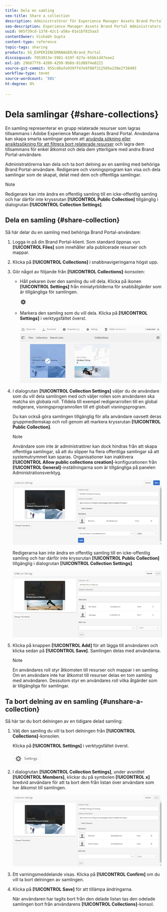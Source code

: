 ```yaml
---
title: Dela en samling
seo-title: Share a collection
description: Administratörer för Experience Manager Assets Brand Portal kan dela och ta bort delning av en samling eller en smart samling med behöriga användare. Redigerare kan bara visa och dela samlingar som de skapat, delat med dem och gemensamma samlingar.
seo-description: Experience Manager Assets Brand Portal Administrators can share and unshare a collection or a smart collection with authorized users. Editors can view and share only the collections created by them, shared with them, and public collections.
uuid: 965f39cd-1378-42c1-a58a-01e1bf825aa3
contentOwner: Vishabh Gupta
content-type: reference
topic-tags: sharing
products: SG_EXPERIENCEMANAGER/Brand_Portal
discoiquuid: f053013e-5981-419f-927e-b5bb1d47eae2
exl-id: 29b877f6-4200-4299-9b8d-81d88f4e8221
source-git-commit: 955cd8afe939ff47e9f08f312505e230e2f38495
workflow-type: tm+mt
source-wordcount: '501'
ht-degree: 0%

---
```


# Dela samlingar {#share-collections}

En samling representerar en grupp relaterade resurser som lagras tillsammans i Adobe Experience Manager Assets Brand Portal. Användarna kan skapa smarta samlingar genom att [använda sökning eller ansiktssökning för att filtrera bort relaterade resurser](brand-portal-searching.md) och lagra dem tillsammans för enkel åtkomst och dela dem ytterligare med andra Brand Portal-användare.

Administratörerna kan dela och ta bort delning av en samling med behöriga Brand Portal-användare. Redigerare och visningsprogram kan visa och dela samlingar som de skapat, delat med dem och offentliga samlingar.

>[!NOTE]
>
>Redigerare kan inte ändra en offentlig samling till en icke-offentlig samling och har därför inte kryssrutan **[!UICONTROL Public Collection]** tillgänglig i dialogrutan **[!UICONTROL Collection Settings]**.

## Dela en samling {#share-collection}

Så här delar du en samling med behöriga Brand Portal-användare:

1. Logga in på din Brand Portal-klient. Som standard öppnas vyn **[!UICONTROL Files]** som innehåller alla publicerade resurser och mappar.

1. Klicka på **[!UICONTROL Collections]** i snabbnavigeringarna högst upp.

1. Gör något av följande från **[!UICONTROL Collections]**-konsolen:

   * Håll pekaren över den samling du vill dela. Klicka på ikonen **[!UICONTROL Settings]** från miniatyrbilderna för snabbåtgärder som är tillgängliga för samlingen.

      ![](assets/settings-icon.png)

   * Markera den samling som du vill dela. Klicka på **[!UICONTROL Settings]** i verktygsfältet överst.

      ![](assets/collection-console.png)

1. I dialogrutan **[!UICONTROL Collection Settings]** väljer du de användare som du vill dela samlingen med och väljer rollen som användaren ska matcha sin globala roll. Tilldela till exempel redigerarrollen till en global redigerare, visningsprogramrollen till ett globalt visningsprogram.

   Du kan också göra samlingen tillgänglig för alla användare oavsett deras gruppmedlemskap och roll genom att markera kryssrutan **[!UICONTROL Public Collection]**.

   >[!NOTE]
   >
   >Användare som inte är administratörer kan dock hindras från att skapa offentliga samlingar, så att du slipper ha flera offentliga samlingar så att systemutrymmet kan sparas. Organisationer kan inaktivera **[!UICONTROL Allow public collections creation]**-konfigurationen från **[!UICONTROL General]**-inställningarna som är tillgängliga på panelen Administrationsverktyg.

   ![](assets/collection_sharingadduser.png)

   Redigerarna kan inte ändra en offentlig samling till en icke-offentlig samling och har därför inte kryssrutan **[!UICONTROL Public Collection]** tillgänglig i dialogrutan **[!UICONTROL Collection Settings]**.

   ![](assets/collection-setting-editor.png)

1. Klicka på knappen **[!UICONTROL Add]** för att lägga till användaren och klicka sedan på **[!UICONTROL Save]**. Samlingen delas med användarna.

   >[!NOTE]
   >
   >En användares roll styr åtkomsten till resurser och mappar i en samling. Om en användare inte har åtkomst till resurser delas en tom samling med användaren. Dessutom styr en användares roll vilka åtgärder som är tillgängliga för samlingar.

## Ta bort delning av en samling {#unshare-a-collection}

Så här tar du bort delningen av en tidigare delad samling:

1. Välj den samling du vill ta bort delningen från **[!UICONTROL Collections]**-konsolen.

   Klicka på **[!UICONTROL Settings]** i verktygsfältet överst.

   ![](assets/collection_settings.png)

1. I dialogrutan **[!UICONTROL Collection Settings]**, under avsnittet **[!UICONTROL Members]**, klickar du på symbolen **[!UICONTROL x]** bredvid användare för att ta bort dem från listan över användare som har åtkomst till samlingen.

   ![](assets/unshare_collection.png)

1. Ett varningsmeddelande visas. Klicka på **[!UICONTROL Confirm]** om du vill ta bort delningen av samlingen.

1. Klicka på **[!UICONTROL Save]** för att tillämpa ändringarna.

   När användaren har tagits bort från den delade listan tas den odelade samlingen bort från användarens **[!UICONTROL Collections]**-konsol.

<!--
1. Click the overlay icon on the left, and choose **[!UICONTROL Navigation]**.

   ![](assets/contenttree-1.png)

1. From the siderail on the left, click **[!UICONTROL Collections]**.

   ![](assets/access_collections.png)

1. From the **[!UICONTROL Collections]** console, do one of the following:

    * Hover the pointer over the collection you want to share. From the quick action thumbnails available for the collection, click the **[!UICONTROL Settings]** icon.

   ![](assets/settings_thumbnail.png)

    * Select the collection you want to share. From the toolbar at the top, click **[!UICONTROL Settings]**.
    
   ![](assets/collection-sharing.png)

1. In the [!UICONTROL Collection Settings] dialog box, select the users or groups with whom you want to share the collection and select the role for a user or a group to match their global role. For example, assign the Editor role to a global editor, the Viewer role to a global viewer.

   Alternatively, to make the collection available to all users irrespective of their group membership and role, make it public by selecting the **[!UICONTROL Public Collection]** check-box.

   >[!NOTE]
   >
   >However, non-admin users can be restricted from creating public collections, to avoid having numerous public collections so that system space can be saved. Organizations can disable the **[!UICONTROL Allow public collections creation]** configuration from [!UICONTROL General] settings available in admin tools panel.

   ![](assets/collection_sharingadduser.png)

   Editors cannot change a public collection to a non-public collection and, therefore, do not have **[!UICONTROL Public Collection]** check-box available in **[!UICONTROL Collection Settings]** dialog.

   ![](assets/collection-setting-editor.png)

1. Select **[!UICONTROL Add]**, and then **[!UICONTROL Save]**. The collection is shared with the chosen users.

   >[!NOTE]
   >
   >A user's role governs access to the assets and folders inside a collection. If a user does not have access to assets, an empty collection is shared with the user. Also, a user's role governs the actions available for collections.

## Unshare a collection {#unshare-a-collection}

To unshare a previously shared collection, do the following:

1. From the **[!UICONTROL Collections]** console, select the collection you want to unshare.

   In the toolbar, click **[!UICONTROL Settings]**.

   ![](assets/collection_settings.png)

1. On the **[!UICONTROL Collection Settings]** dialog box, under **[!UICONTROL Members]**, click the **[!UICONTROL x]** symbol next to users or groups to remove them from the list of users you shared the collection with.

   ![](assets/unshare_collection.png)

1. In the warning message box, click **[!UICONTROL Confirm]** to confirm unshare.

   Click **[!UICONTROL Save]**.

1. Log in to Brand Portal with the credentials of the user you removed from the shared list. The collection is removed from the **[!UICONTROL Collections]** console.
-->

